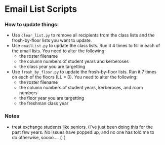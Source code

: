 # Email List Scripts

### How to update things:
- Use `clear_list.py` to remove all recipients from the class lists and the frosh-by-floor lists you want to update.
- Use `emailList.py` to update the class lists. Run it 4 times to fill in each of the email lists. You need to alter the following:
  - the roster filename
  - the column numbers of student years and kerberoses
  - the class year you are targetting
- Use `frosh_by_floor.py` to update the frosh-by-floor lists. Run it 7 times on each of the floors (LL = 0). You need to alter the following:
  - the roster filename
  - the column numbers of student years, kerberoses, and room numbers
  - the floor year you are targetting
  - the freshman class year
  
  
### Notes
- treat exchange students like seniors. (I've just been doing this for the past few years. No issues have popped up, and no one has told me to do otherwise, soooo.... :) )
